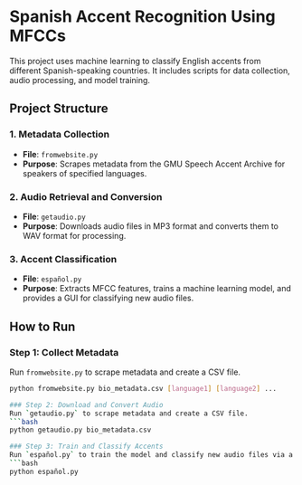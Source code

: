 # Spanish Accent Recognition Using MFCCs

This project uses machine learning to classify English accents from different Spanish-speaking countries. It includes scripts for data collection, audio processing, and model training.

## Project Structure

### 1. Metadata Collection
- **File**: `fromwebsite.py`
- **Purpose**: Scrapes metadata from the GMU Speech Accent Archive for speakers of specified languages.

### 2. Audio Retrieval and Conversion
- **File**: `getaudio.py`
- **Purpose**: Downloads audio files in MP3 format and converts them to WAV format for processing.

### 3. Accent Classification
- **File**: `español.py`
- **Purpose**: Extracts MFCC features, trains a machine learning model, and provides a GUI for classifying new audio files.

## How to Run

### Step 1: Collect Metadata
Run `fromwebsite.py` to scrape metadata and create a CSV file.
```bash
python fromwebsite.py bio_metadata.csv [language1] [language2] ...

### Step 2: Download and Convert Audio
Run `getaudio.py` to scrape metadata and create a CSV file.
```bash
python getaudio.py bio_metadata.csv

### Step 3: Train and Classify Accents
Run `español.py` to train the model and classify new audio files via a GUI.
```bash
python español.py
